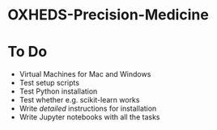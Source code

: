 # OXHEDS-Precision-Medicine

# To Do
* Virtual Machines for Mac and Windows
* Test setup scripts
* Test Python installation 
* Test whether e.g. scikit-learn works
* Write *detailed* instructions for installation
* Write Jupyter notebooks with all the tasks 